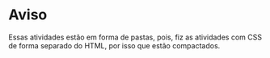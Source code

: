 # Aviso
Essas atividades estão em forma de pastas, pois, fiz as atividades com CSS de forma separado do HTML, por isso que estão compactados.
